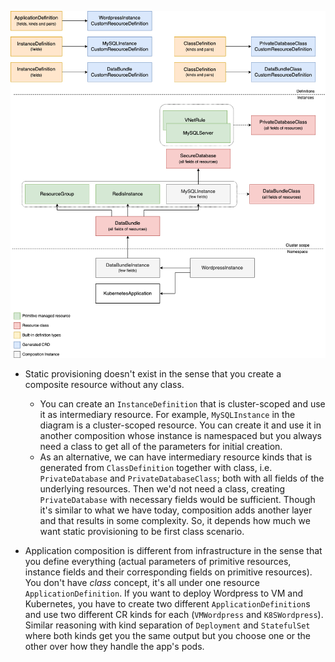 ![Architecture diagram](compositeclasses.png)


* Static provisioning doesn't exist in the sense that you create a composite resource without any class.
  * You can create an `InstanceDefinition` that is cluster-scoped and use it as intermediary resource. For example, `MySQLInstance` in the diagram is a cluster-scoped resource. You can create it and use it in another composition whose instance is namespaced but you always need a class to get all of the parameters for initial creation.
  * As an alternative, we can have intermediary resource kinds that is generated from `ClassDefinition` together with class, i.e. `PrivateDatabase` and `PrivateDatabaseClass`; both with all fields of the underlying resources. Then we'd not need a class, creating `PrivateDatabase` with necessary fields would be sufficient. Though it's similar to what we have today, composition adds another layer and that results in some complexity. So, it depends how much we want static provisioning to be first class scenario.

* Application composition is different from infrastructure in the sense that you define everything (actual parameters of primitive resources, instance fields and their corresponding fields on primitive resources). You don't have _class_ concept, it's all under one resource `ApplicationDefinition`. If you want to deploy Wordpress to VM and Kubernetes, you have to create two different `ApplicationDefinition`s and use two different CR kinds for each (`VMWordpress` and `K8SWordpress`). Similar reasoning with kind separation of `Deployment` and `StatefulSet` where both kinds get you the same output but you choose one or the other over how they handle the app's pods.
